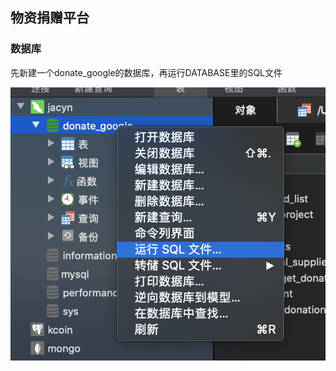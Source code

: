 ## 物资捐赠平台

### 数据库

先新建一个donate_google的数据库，再运行DATABASE里的SQL文件

![image-20200605120517868](README_pic/image-20200605120517868.png)